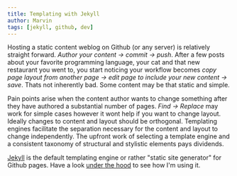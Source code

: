 ```yaml
---
title: Templating with Jekyll
author: Marvin
tags: [jekyll, github, dev]
---
```


Hosting a static content weblog on Github (or any server) is relatively straight forward.
_Author your content &#8594; commit &#8594; push_. After a few posts about your favorite
programming language, your cat and that new restaurant you went to, you start noticing your
workflow becomes _copy page layout from another page &#8594; edit page to include your new content &#8594; save_. Thats not inherently bad. Some content may be that static and simple.

Pain points arise when the content author wants to change something after they have authored a
substantial number of pages. _Find &#8594; Replace_ may work for simple cases however it wont
help if you want to change layout. Ideally changes to content and layout should be orthogonal.
Templating engines facilitate the separation necessary for the content and layout to change
independently. The upfront work of selecting a template engine and a consistent taxonomy of
structural and stylistic elements pays dividends.

[Jekyll](http://jekyllrb.com/docs/home/) is the default templating engine or rather
"static site generator" for Github pages. Have a look [under the hood](https://gitlab.com/marvin.charles/charma.dev) to see how I'm using it.
